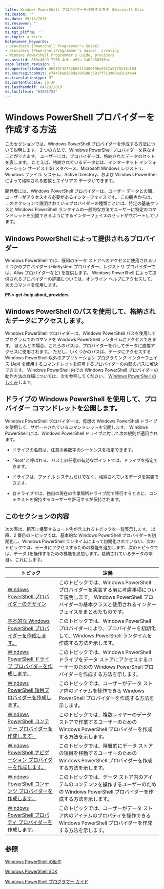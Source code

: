 ```yaml
---
title: Windows PowerShell プロバイダーを作成する方法 |Microsoft Docs
ms.custom: ''
ms.date: 09/13/2016
ms.reviewer: ''
ms.suite: ''
ms.tgt_pltfrm: ''
ms.topic: article
helpviewer_keywords:
- providers [PowerShell Programmer's Guide]
- providers [PowerShellProgrammer's Guide], creating
- Windows PowerShell Programmer's Guide, providers
ms.assetid: 863e48e9-7206-4c6a-a59a-2ab2d30396bc
caps.latest.revision: 5
ms.openlocfilehash: 06910f32752668f13400f9be0767a2179133df04
ms.sourcegitcommit: e7445ba8203da304286c591ff513900ad1c244a4
ms.translationtype: MT
ms.contentlocale: ja-JP
ms.lasthandoff: 04/23/2019
ms.locfileid: "62081752"
---
```

# <a name="how-to-create-a-windows-powershell-provider"></a>Windows PowerShell プロバイダーを作成する方法

このセクションでは、Windows PowerShell プロバイダーを作成する方法について説明します。 2 つの方法で、Windows PowerShell プロバイダーを見なすことができます。 ユーザーには、プロバイダーは、格納されたデータのセットを表します。 たとえば、格納されているデータには、インターネット インフォメーション サービス (IIS) メタベース、Microsoft Windows レジストリ、Windows ファイル システム、Active Directory、および Windows PowerShell によって格納される変数とエイリアス データができます。

開発者には、Windows PowerShell プロバイダーは、ユーザー データとの間、ユーザーがアクセスする必要があるインターフェイスです。 この観点からは、このセクションで説明されているプロバイダーの種類ごとには、特定の基底クラスと Windows PowerShell ランタイムの一般的な方法でユーザーに特定のコマンドレットを公開できるようにするインターフェイスのセットがサポートしています。

## <a name="providers-provided-by-windows-powershell"></a>Windows PowerShell によって提供されるプロバイダー

Windows PowerShell では、既知のデータ ストアへのアクセスに使用されるいくつかのプロバイダー (FileSystem プロバイダー、レジストリ プロバイダーでは、Alias プロバイダーなど) を提供します。 Windows PowerShell によって提供されるプロバイダーの詳細については、オンライン ヘルプにアクセスして、次のコマンドを使用します。

**PS > get-help about_providers**

## <a name="accessing-the-stored-data-using-windows-powershell-paths"></a>Windows PowerShell のパスを使用して、格納されたデータにアクセスします。

Windows PowerShell プロバイダーは、Windows PowerShell パスを使用してプログラムでのコマンドを Windows PowerShell ランタイムにアクセスできます。 ほとんどの場合、これらのパスは、プロバイダーを介してデータに直接アクセスに使用されます。 ただし、いくつかのパスは、データにアクセスする Windows PowerShell 以外のアプリケーション プログラミング インターフェイス (Api) を使用するコマンドレットを許可するプロバイダーの内部のパスに解決できます。 Windows PowerShell 内での Windows PowerShell プロバイダーの動作方法の詳細については、次を参照してください。 [Windows PowerShell のしくみ](http://msdn.microsoft.com/en-us/ced30e23-10af-4700-8933-49873bd84d58)します。

## <a name="exposing-provider-cmdlets-using-windows-powershell-drives"></a>ドライブの Windows PowerShell を使用して、プロバイダー コマンドレットを公開します。

Windows PowerShell プロバイダーは、仮想の Windows PowerShell ドライブを使用して、サポートされているコマンドレットを公開します。 Windows PowerShell には、Windows PowerShell ドライブに対して次の規則が適用されます。

- ドライブの名前は、任意の英数字のシーケンスを指定できます。

- "Root"と呼ばれる、パス上の任意の有効なポイントでは、ドライブを指定できます。

- ドライブは、ファイル システムだけでなく、格納されているデータを実装できます。

- 各ドライブでは、独自の現在の作業場所ドライブ間で移行するときに、コンテキストを保持するユーザーを許可するが保持されます。

## <a name="in-this-section"></a>このセクションの内容

次の表は、相互に構築するコード例が含まれるトピックを一覧表示します。 以降、2 番目のトピックでは、基本的な Windows PowerShell プロバイダーを初期化し、Windows PowerShell ランタイムによって初期化されていない、次のトピックでは、データにアクセスするための機能を追加します、次のトピックでは、データ (を操作するための機能を追加します。格納されているデータの項目)、これにします。

|トピック|定義|
|-----------|----------------|
|[Windows PowerShell プロバイダーのデザイン](./designing-your-windows-powershell-provider.md)|このトピックでは、Windows PowerShell プロバイダーを実装する前に考慮事項について説明します。 Windows PowerShell プロバイダーの基本クラスと使用されるインターフェイスをまとめたものです。|
|[基本的な Windows PowerShell プロバイダーを作成します。](./creating-a-basic-windows-powershell-provider.md)|このトピックでは、Windows PowerShell プロバイダーにより、プロバイダーを初期化して、Windows PowerShell ランタイムを作成する方法を示します。|
|[Windows PowerShell ドライブ プロバイダーを作成します。](./creating-a-windows-powershell-drive-provider.md)|このトピックでは、Windows PowerShell ドライブをデータ ストアにアクセスするユーザーのための Windows PowerShell プロバイダーを作成する方法を示します。|
|[Windows PowerShell 項目プロバイダーを作成します。](./creating-a-windows-powershell-item-provider.md)|このトピックでは、ユーザーがデータ ストア内のアイテムを操作できる Windows PowerShell プロバイダーを作成する方法を示します。|
|[Windows PowerShell コンテナー プロバイダーを作成します。](./creating-a-windows-powershell-container-provider.md)|このトピックでは、複数レイヤーのデータ ストアで作業するユーザーのための Windows PowerShell プロバイダーを作成する方法を示します。|
|[Windows PowerShell ナビゲーション プロバイダーを作成します。](./creating-a-windows-powershell-navigation-provider.md)|このトピックでは、階層的にデータ ストアの項目を移動するユーザーのための Windows PowerShell プロバイダーを作成する方法を示します。|
|[Windows PowerShell コンテンツ プロバイダーを作成します。](./creating-a-windows-powershell-content-provider.md)|このトピックでは、データ ストア内のアイテムのコンテンツを操作するユーザーのための Windows PowerShell プロバイダーを作成する方法を示します。|
|[Windows PowerShell プロパティ プロバイダーを作成します。](./creating-a-windows-powershell-property-provider.md)|このトピックでは、ユーザーがデータ ストア内のアイテムのプロパティを操作できる Windows PowerShell プロバイダーを作成する方法を示します。|

## <a name="see-also"></a>参照

[Windows PowerShell の動作](http://msdn.microsoft.com/en-us/ced30e23-10af-4700-8933-49873bd84d58)

[Windows PowerShell SDK](../windows-powershell-reference.md)

[Windows PowerShell プログラマー ガイド](./windows-powershell-programmer-s-guide.md)
